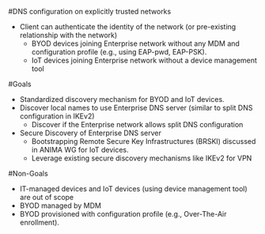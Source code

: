 #DNS configuration on explicitly trusted networks

* Client can authenticate the identity of the network (or pre-existing relationship with the network)
    - BYOD devices joining Enterprise network without any MDM and configuration profile (e.g., using EAP-pwd, EAP-PSK).
    - IoT devices joining Enterprise network without a device management tool

#Goals

* Standardized discovery mechanism for BYOD and IoT devices.
* Discover local names to use Enterprise DNS server (similar to split DNS configuration in IKEv2)
   - Discover if the Enterprise network allows split DNS configuration
* Secure Discovery of Enterprise DNS server 
    - Bootstrapping Remote Secure Key Infrastructures (BRSKI) discussed in ANIMA WG for IoT devices.
    - Leverage existing secure discovery mechanisms like IKEv2 for VPN

#Non-Goals

* IT-managed devices and IoT devices (using device management tool) are out of scope
* BYOD managed by MDM
* BYOD provisioned with configuration profile (e.g., Over-The-Air enrollment).
